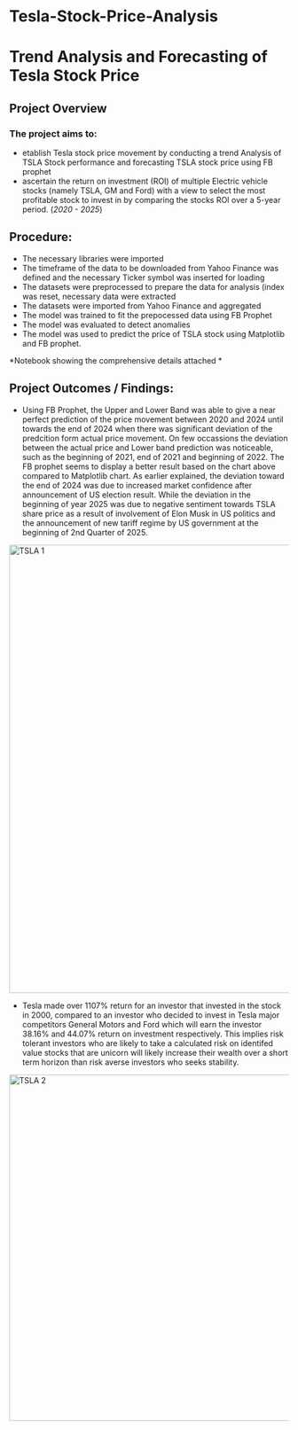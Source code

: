 # Tesla-Stock-Price-Analysis
# Trend Analysis and Forecasting of Tesla Stock Price
## Project Overview
### The project aims to:
- etablish Tesla stock price movement by conducting a trend Analysis of TSLA Stock performance and forecasting TSLA stock price using FB prophet
- ascertain the return on investment (ROI) of multiple Electric vehicle stocks (namely TSLA, GM and Ford) with a view to select the most profitable stock to invest in by comparing the stocks ROI over a 5-year period. (*2020 - 2025*)

## Procedure:
- The necessary libraries were imported
- The timeframe of the data to be downloaded from Yahoo Finance was defined and the necessary Ticker symbol was inserted for loading
- The datasets were preprocessed to prepare the data for analysis (index was reset, necessary data were extracted
- The datasets were imported from Yahoo Finance and aggregated
- The model was trained to fit the prepocessed data using FB Prophet
- The model was evaluated to detect anomalies
- The model was used to predict the price of TSLA stock using Matplotlib and FB prophet.

*Notebook showing the comprehensive details attached *

## Project Outcomes / Findings:
- Using FB Prophet, the Upper and Lower Band was able to give a near perfect prediction of the price movement between 2020 and 2024 until towards the end of 2024 when there was significant deviation of the predcition form actual price movement. On few occassions the deviation between the actual price and Lower band prediction was noticeable, such as the beginning of 2021, end of 2021 and beginning of 2022. The FB prophet seems to display a better result based on the chart above compared to Matplotlib chart. As earlier explained, the deviation toward the end of 2024 was due to increased market confidence after announcement of US election result. While the deviation in the beginning of year 2025 was due to negative sentiment towards TSLA share price as a result of involvement of Elon Musk in US politics and the announcement of new tariff regime by US government at the beginning of 2nd Quarter of 2025.

<img width="809" alt="TSLA 1" src="https://github.com/user-attachments/assets/4811c629-d5d2-4bb2-9255-6ca48df5da7e" />

- Tesla made over 1107% return for an investor that invested in the stock in 2000, compared to an investor who decided to invest in Tesla major competitors General Motors and Ford which will earn the investor 38.16% and 44.07% return on investment respectively. This implies risk tolerant investors who are likely to take a calculated risk on identifed value stocks that are unicorn will likely increase their wealth over a short term horizon than risk averse investors who seeks stability.



<img width="625" alt="TSLA 2" src="https://github.com/user-attachments/assets/3b4fafbd-dd5a-48d4-a2e1-76fc81f1a54d" />
